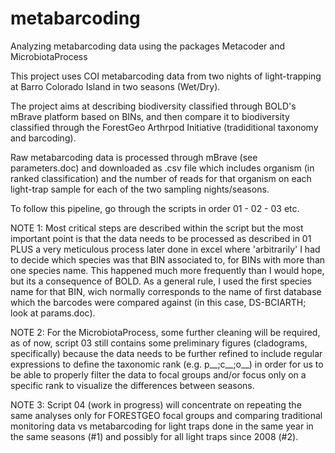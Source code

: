 # metabarcoding
Analyzing metabarcoding data using the packages Metacoder and MicrobiotaProcess

This project uses COI metabarcoding data from two nights of light-trapping at Barro Colorado Island in two seasons (Wet/Dry).

The project aims at describing biodiversity classified through BOLD's mBrave platform based on BINs, and then compare it to biodiversity classified through the ForestGeo Arthrpod Initiative (tradiditional taxonomy and barcoding).

Raw metabarcoding data is processed through mBrave (see parameters.doc) and downloaded as .csv file which includes organism (in ranked classification) and the number of reads for that organism on each light-trap sample for each of the two sampling nights/seasons.

To follow this pipeline, go through the scripts in order 01 - 02 - 03 etc.

NOTE 1: Most critical steps are described within the script but the most important point is that the data needs to be processed as described in 01 PLUS a very meticulous process later done in excel where 'arbitrarily' I had to decide which species was that BIN associated to, for BINs with more than one species name. This happened much more frequently than I would hope, but its a consequence of BOLD. As a general rule, I used the first species name for that BIN, wich normally corresponds to the name of first database which the barcodes were compared against (in this case, DS-BCIARTH; look at params.doc). 

NOTE 2: For the MicrobiotaProcess, some further cleaning will be required, as of now, script 03 still contains some preliminary figures (cladograms, specifically) because the data needs to be further refined to include regular expressions to define the taxonomic rank (e.g. p__;c__;o__) in order for us to be able to properly filter the data to focal groups and/or focus only on a specific rank to visualize the differences between seasons.

NOTE 3: Script 04 (work in progress) will concentrate on repeating the same analyses only for FORESTGEO focal groups and comparing traditional monitoring data vs metabarcoding for light traps done in the same year in the same seasons (#1) and possibly for all light traps since 2008 (#2).
